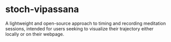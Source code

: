 # stoch-vipassana
A lightweight and open-source approach to timing and recording meditation sessions, intended for users seeking to visualize their trajectory either locally or on their webpage.
